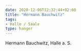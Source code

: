 ```yaml
---
date: 2020-12-06T12:32:44+02:00
title: "Hermann Bauchwitz"
tags:
- Halle / Saale
type: hanger
---
```

Hermann Bauchwitz, Halle a. S.

